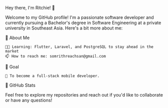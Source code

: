 Hey there, I'm Ritchie! 👋

Welcome to my GitHub profile! I'm a passionate software developer and currently pursuing a Bachelor's degree in Software Engineering at a private university in Southeast Asia. Here's a bit more about me:

🌟 About Me

    👨‍💻 Learning: Flutter, Laravel, and PostgreSQL to stay ahead in the market
    📫 How to reach me: somrithreachsan@gmail.com

🎯 Goal

    📱 To become a full-stack mobile developer.

🚀 GitHub Stats

Feel free to explore my repositories and reach out if you'd like to collaborate or have any questions!

